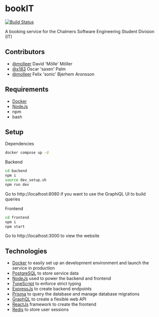 # bookIT

[![Build Status](https://travis-ci.com/molleer/bookit.svg?token=ES9SJGmRYiEL9bzd8RLb&branch=main)](https://travis-ci.com/molleer/bookit)

A booking service for the Chalmers Software Engineering Student Division (IT)

## Contributors

- [@molleer](https://github.com/molleer/) David 'Mölle' Möller
- [@x183](https://github.com/molleer/) Oscar 'saxen' Palm
- [@molleer](https://github.com/molleer/) Felix 'sonic' Bjerhem Aronsson

## Requirements

- [Docker](https://www.docker.com/)
- [NodeJs](https://nodejs.org/en/)
- npm
- bash

## Setup

Dependencies

```sh
docker compose up -d
```

Backend

```sh
cd backend
npm i
source dev_setup.sh
npm run dev
```

Go to http://localhost:8080 if you want to use the GraphiQL UI to build queries

Frontend

```sh
cd frontend
npm i
npm start
```

Go to http://localhost:3000 to view the website

## Technologies

- [Docker](https://www.docker.com/) to easily set up an development environment and launch the service in production
- [PostgreSQL](https://www.postgresql.org/) to store service data
- [NodeJs](https://nodejs.org/en/) used to power the backend and frontend
- [TypeScript](https://www.typescriptlang.org/) to enforce strict typing
- [ExpressJs](http://expressjs.com/) to create backend endpoints
- [Prisma](https://www.prisma.io/docs/) to query the database and manage database migrations
- [GraphQL](https://graphql.org/) to create a flexible web API
- [ReactJs](https://reactjs.org/) framework to create the frontend
- [Redis](https://redis.io/) to store user sessions
